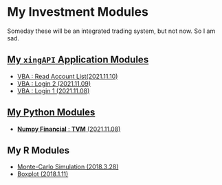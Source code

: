 # My Investment Modules
Someday these will be an integrated trading system, but not now. So I am sad.

## [My `xingAPI` Application Modules](/XingAPI#my-xingapi-application-modules)
- [VBA : Read Account List(2021.11.10)]()
- [VBA : Login 2 (2021.11.09)](/XingAPI#vba--login-2-20211109)
- [VBA : Login 1 (2021.11.08)](/XingAPI#vba--login-1-20211108)

## [My Python Modules](/Python#python)
- [**Numpy Financial** : **TVM** (2021.11.08)](/Python#numpy-financial--tvm-20211108)

## My R Modules
- [Monte-Carlo Simulation (2018.3.28)](/Monte%20Carlo%20Simulation#r_monte_carlo_simulation_20180328r)
- [Boxplot (2018.1.11)](/Boxplot#boxplot-2018111)